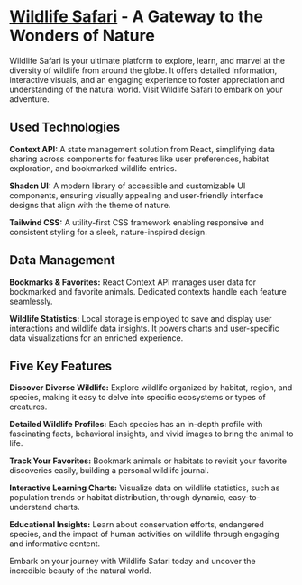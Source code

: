 # [Wildlife Safari](https://wl.ashiksarkar.xyz/auth/login) - A Gateway to the Wonders of Nature

Wildlife Safari is your ultimate platform to explore, learn, and marvel at the diversity of wildlife from around the globe. It offers detailed information, interactive visuals, and an engaging experience to foster appreciation and understanding of the natural world. Visit Wildlife Safari to embark on your adventure.

## Used Technologies

**Context API:** A state management solution from React, simplifying data sharing across components for features like user preferences, habitat exploration, and bookmarked wildlife entries.

**Shadcn UI:** A modern library of accessible and customizable UI components, ensuring visually appealing and user-friendly interface designs that align with the theme of nature.

**Tailwind CSS:** A utility-first CSS framework enabling responsive and consistent styling for a sleek, nature-inspired design.

## Data Management

**Bookmarks & Favorites:** React Context API manages user data for bookmarked and favorite animals. Dedicated contexts handle each feature seamlessly.

**Wildlife Statistics:** Local storage is employed to save and display user interactions and wildlife data insights. It powers charts and user-specific data visualizations for an enriched experience.

## Five Key Features

**Discover Diverse Wildlife:** Explore wildlife organized by habitat, region, and species, making it easy to delve into specific ecosystems or types of creatures.

**Detailed Wildlife Profiles:** Each species has an in-depth profile with fascinating facts, behavioral insights, and vivid images to bring the animal to life.

**Track Your Favorites:** Bookmark animals or habitats to revisit your favorite discoveries easily, building a personal wildlife journal.

**Interactive Learning Charts:** Visualize data on wildlife statistics, such as population trends or habitat distribution, through dynamic, easy-to-understand charts.

**Educational Insights:** Learn about conservation efforts, endangered species, and the impact of human activities on wildlife through engaging and informative content.

Embark on your journey with Wildlife Safari today and uncover the incredible beauty of the natural world.

